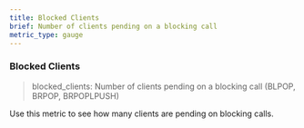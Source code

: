 ```yaml
---
title: Blocked Clients
brief: Number of clients pending on a blocking call 
metric_type: gauge
---
```


### Blocked Clients

> blocked_clients: Number of clients pending on a blocking call (BLPOP, BRPOP, BRPOPLPUSH)

Use this metric to see how many clients are pending on blocking calls.
